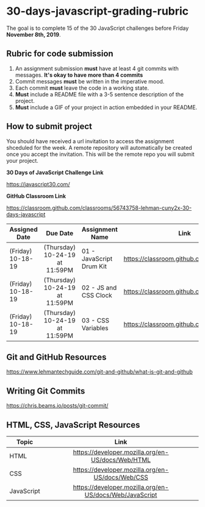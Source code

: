 # 30-days-javascript-grading-rubric

The goal is to complete 15 of the 30 JavaScript challenges before Friday **November 8th, 2019**.

## Rubric for code submission
 1. An assignment submission **must** have at least 4 git commits with messages. **It's okay to have more than 4 commits**
 2. Commit messages **must** be written in the imperative mood.
 3. Each commit **must** leave the code in a working state.
 4. **Must** include a README file with a 3-5 sentence description of the project.
 5. **Must** include a GIF of your project in action embedded in your README.

  
  
  ## How to submit project
  
  You should have received a url invitation to access the assignment shceduled for the week. A remote repository will automatically be created once you accept the invitation. This will be the remote repo you will submit your project.
 
 **30 Days of JavaScript Challenge Link**
 
 https://javascript30.com/
  
**GitHub Classroom Link**

https://classroom.github.com/classrooms/56743758-lehman-cuny2x-30-days-javascript

 Assigned Date        | Due Date         | Assignment Name  | Link
| ------------- |:-------------:| -----| --------|
| (Friday) 10-18-19  | (Thursday) 10-24-19 at 11:59PM| 01 - JavaScript Drum Kit | https://classroom.github.com/a/YFM_sIQx
| (Friday) 10-18-19  | (Thursday) 10-24-19 at 11:59PM| 02 - JS and CSS Clock | https://classroom.github.com/a/vqugxr24
| (Friday) 10-18-19  | (Thursday) 10-24-19 at 11:59PM| 03 - CSS Variables | https://classroom.github.com/a/Cayyxn9A



## Git and GitHub Resources

https://www.lehmantechguide.com/git-and-github/what-is-git-and-github


## Writing Git Commits

https://chris.beams.io/posts/git-commit/


## HTML, CSS, JavaScript Resources

 Topic        | Link         |
| ------------- |:-------------:|
| HTML | https://developer.mozilla.org/en-US/docs/Web/HTML| 
| CSS | https://developer.mozilla.org/en-US/docs/Web/CSS | 
| JavaScript | https://developer.mozilla.org/en-US/docs/Web/JavaScript| 




